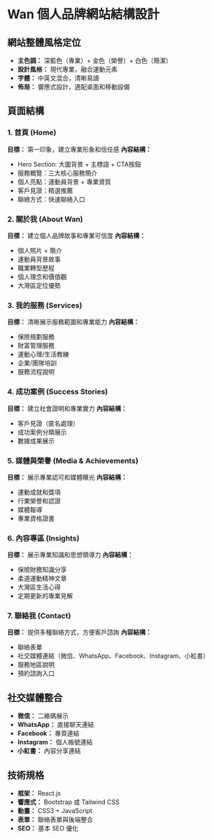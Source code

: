 # Wan 個人品牌網站結構設計

## 網站整體風格定位
- **主色調：** 深藍色（專業）+ 金色（榮譽）+ 白色（簡潔）
- **設計風格：** 現代專業，融合運動元素
- **字體：** 中英文混合，清晰易讀
- **佈局：** 響應式設計，適配桌面和移動設備

## 頁面結構

### 1. 首頁 (Home)
**目標：** 第一印象，建立專業形象和信任感
**內容結構：**
- Hero Section: 大圖背景 + 主標語 + CTA按鈕
- 服務概覽：三大核心服務簡介
- 個人亮點：運動員背景 + 專業資質
- 客戶見證：精選推薦
- 聯絡方式：快速聯絡入口

### 2. 關於我 (About Wan)
**目標：** 建立個人品牌故事和專業可信度
**內容結構：**
- 個人照片 + 簡介
- 運動員背景故事
- 職業轉型歷程
- 個人理念和價值觀
- 大灣區定位優勢

### 3. 我的服務 (Services)
**目標：** 清晰展示服務範圍和專業能力
**內容結構：**
- 保險規劃服務
- 財富管理服務
- 運動心理/生活教練
- 企業/團隊培訓
- 服務流程說明

### 4. 成功案例 (Success Stories)
**目標：** 建立社會證明和專業實力
**內容結構：**
- 客戶見證（匿名處理）
- 成功案例分類展示
- 數據成果展示

### 5. 媒體與榮譽 (Media & Achievements)
**目標：** 展示專業認可和媒體曝光
**內容結構：**
- 運動成就和獎項
- 行業榮譽和認證
- 媒體報導
- 專業資格證書

### 6. 內容專區 (Insights)
**目標：** 展示專業知識和思想領導力
**內容結構：**
- 保險財務知識分享
- 柔道運動精神文章
- 大灣區生活心得
- 定期更新的專業見解

### 7. 聯絡我 (Contact)
**目標：** 提供多種聯絡方式，方便客戶諮詢
**內容結構：**
- 聯絡表單
- 社交媒體連結（微信、WhatsApp、Facebook、Instagram、小紅書）
- 服務地區說明
- 預約諮詢入口

## 社交媒體整合
- **微信：** 二維碼展示
- **WhatsApp：** 直接聊天連結
- **Facebook：** 專頁連結
- **Instagram：** 個人帳號連結
- **小紅書：** 內容分享連結

## 技術規格
- **框架：** React.js
- **響應式：** Bootstrap 或 Tailwind CSS
- **動畫：** CSS3 + JavaScript
- **表單：** 聯絡表單與後端整合
- **SEO：** 基本 SEO 優化

